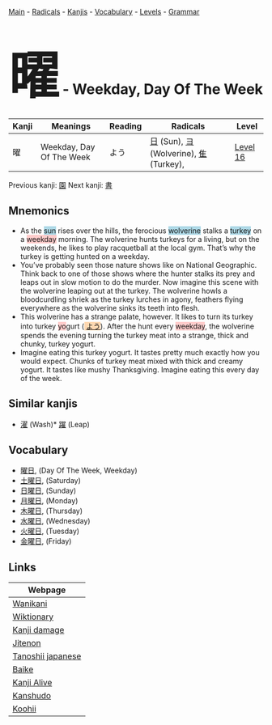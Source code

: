 <style> bigfont {font-size: 100px}</style>
[Main](../README.md) -
[Radicals](../radicals.md) -
[Kanjis](../kanjis.md) -
[Vocabulary](../vocabulary.md) -
[Levels](../levels.md) -
[Grammar](../grammar.md)
# <bigfont> 曜</bigfont> - Weekday, Day Of The Week 

| Kanji | Meanings | Reading | Radicals | Level |
| --- | --- | --- | --- | --- |
| 曜 | Weekday, Day Of The Week | よう | [日](../radicals/日.md) (Sun), [ヨ](../radicals/ヨ.md) (Wolverine), [隹](../radicals/隹.md) (Turkey),  | [Level 16](../levels/wk_level16.md) |

Previous kanji: [園](園.md) Next kanji: [書](書.md) 

## Mnemonics
 * As the <span style="background-color:#ADD8E6"> sun</span> rises over the hills, the ferocious <span style="background-color:#ADD8E6"> wolverine</span> stalks a <span style="background-color:#ADD8E6"> turkey</span> on a <span style="background-color:#ffcccb"> weekday</span> morning. The wolverine hunts turkeys for a living, but on the weekends, he likes to play racquetball at the local gym. That’s why the turkey is getting hunted on a weekday.
* You’ve probably seen those nature shows like on National Geographic. Think back to one of those shows where the hunter stalks its prey and leaps out in slow motion to do the murder. Now imagine this scene with the wolverine leaping out at the turkey. The wolverine howls a bloodcurdling shriek as the turkey lurches in agony, feathers flying everywhere as the wolverine sinks its teeth into flesh.
* This wolverine has a strange palate, however. It likes to turn its turkey into turkey <span style="background-color:#ffcccb"> yo</span>gurt (<span style="background-color:#fed8b1"> [よう](https://jisho.org/search/よう)</span>). After the hunt every <span style="background-color:#ffcccb"> weekday</span>, the wolverine spends the evening turning the turkey meat into a strange, thick and chunky, turkey yogurt.
* Imagine eating this turkey yogurt. It tastes pretty much exactly how you would expect. Chunks of turkey meat mixed with thick and creamy yogurt. It tastes like mushy Thanksgiving. Imagine eating this every day of the week.


## Similar kanjis
 * [濯](濯.md) (Wash)* [躍](躍.md) (Leap)


## Vocabulary
 * [曜日](../vocabulary/曜.md), (Day Of The Week, Weekday)
* [土曜日](../vocabulary/曜.md), (Saturday)
* [日曜日](../vocabulary/曜.md), (Sunday)
* [月曜日](../vocabulary/曜.md), (Monday)
* [木曜日](../vocabulary/曜.md), (Thursday)
* [水曜日](../vocabulary/曜.md), (Wednesday)
* [火曜日](../vocabulary/曜.md), (Tuesday)
* [金曜日](../vocabulary/曜.md), (Friday)



## Links 

| Webpage |
| --- |
| [Wanikani          ](https://www.wanikani.com/kanji/曜) |
| [Wiktionary        ](https://en.wiktionary.org/wiki/曜) |
| [Kanji damage      ](http://www.kanjidamage.com/kanji/search?utf8=✓&q=曜) |
| [Jitenon           ](https://jitenon.com/kanji/曜) |
| [Tanoshii japanese ](https://www.tanoshiijapanese.com/dictionary/kanji.cfm?k=曜) |
| [Baike             ](https://baike.baidu.com/item/曜) |
| [Kanji Alive       ](https://app.kanjialive.com/曜) |
| [Kanshudo          ](https://www.kanshudo.com/searchmn?q=曜) |
| [Koohii            ](https://kanji.koohii.com/study/kanji/曜) |
